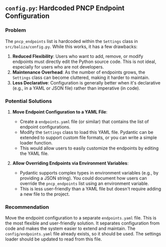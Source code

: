 ## `config.py`: Hardcoded PNCP Endpoint Configuration

### Problem

The `pncp_endpoints` list is hardcoded within the `Settings` class in `src/baliza/config.py`. While this works, it has a few drawbacks:

1.  **Reduced Flexibility**: Users who want to add, remove, or modify endpoints must directly edit the Python source code. This is not ideal, especially for users who are not developers.
2.  **Maintenance Overhead**: As the number of endpoints grows, the `Settings` class can become cluttered, making it harder to maintain.
3.  **Less Declarative**: Configuration is generally better when it's declarative (e.g., in a YAML or JSON file) rather than imperative (in code).

### Potential Solutions

1.  **Move Endpoint Configuration to a YAML File**:
    *   Create a `endpoints.yaml` file (or similar) that contains the list of endpoint configurations.
    *   Modify the `Settings` class to load this YAML file. Pydantic can be extended to support custom file formats, or you can write a simple loader function.
    *   This would allow users to easily customize the endpoints by editing the YAML file.

2.  **Allow Overriding Endpoints via Environment Variables**:
    *   Pydantic supports complex types in environment variables (e.g., by providing a JSON string). You could document how users can override the `pncp_endpoints` list using an environment variable.
    *   This is less user-friendly than a YAML file but doesn't require adding a new file to the project.

### Recommendation

Move the endpoint configuration to a separate `endpoints.yaml` file. This is the most flexible and user-friendly solution. It separates configuration from code and makes the system easier to extend and maintain. The `config/endpoints.yaml` file already exists, so it should be used. The settings loader should be updated to read from this file.
